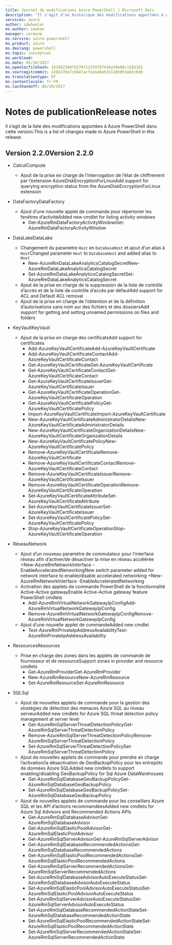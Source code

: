 ```yaml
---
title: Journal de modifications Azure PowerShell | Microsoft Docs
description: "Il s’agit d’un historique des modifications apportées à Azure PowerShell dans la dernière version."
services: azure
author: sdwheeler
ms.author: sewhee
manager: carmonm
ms.service: azure-powershell
ms.product: azure
ms.devlang: powershell
ms.topic: conceptual
ms.workload: 
ms.date: 05/18/2017
ms.openlocfilehash: 143d92384fd270711378f6741ba59e88c12833d1
ms.sourcegitcommit: 226527be7cb647acfe2ea9ab151185053ab3c6db
ms.translationtype: HT
ms.contentlocale: fr-FR
ms.lasthandoff: 06/29/2017
---
```

# <span data-ttu-id="59234-103">Notes de publication</span><span class="sxs-lookup"><span data-stu-id="59234-103">Release notes</span></span>
<a id="release-notes" class="xliff"></a>

<span data-ttu-id="59234-104">Il s’agit de la liste des modifications apportées à Azure PowerShell dans cette version.</span><span class="sxs-lookup"><span data-stu-id="59234-104">This is a list of changes made to Azure PowerShell in this release.</span></span>

## <span data-ttu-id="59234-105">Version 2.2.0</span><span class="sxs-lookup"><span data-stu-id="59234-105">Version 2.2.0</span></span>
<a id="version-220" class="xliff"></a>
* <span data-ttu-id="59234-106">Calcul</span><span class="sxs-lookup"><span data-stu-id="59234-106">Compute</span></span>
  - <span data-ttu-id="59234-107">Ajout de la prise en charge de l’interrogation de l’état de chiffrement par l’extension AzureDiskEncryptionForLinux</span><span class="sxs-lookup"><span data-stu-id="59234-107">Add support for querying encryption status from the AzureDiskEncryptionForLinux extension</span></span>
* <span data-ttu-id="59234-108">DataFactory</span><span class="sxs-lookup"><span data-stu-id="59234-108">DataFactory</span></span>
  - <span data-ttu-id="59234-109">Ajout d’une nouvelle applet de commande pour répertorier les fenêtres d’activité</span><span class="sxs-lookup"><span data-stu-id="59234-109">Added new cmdlet for listing activity windows</span></span>
    + <span data-ttu-id="59234-110">Get-AzureRmDataFactoryActivityWindow</span><span class="sxs-lookup"><span data-stu-id="59234-110">Get-AzureRmDataFactoryActivityWindow</span></span>
* <span data-ttu-id="59234-111">DataLake</span><span class="sxs-lookup"><span data-stu-id="59234-111">DataLake</span></span>
  - <span data-ttu-id="59234-112">Changement du paramètre `Host` en `DatabaseHost` et ajout d’un alias à `Host`</span><span class="sxs-lookup"><span data-stu-id="59234-112">Changed parameter `Host` to `DatabaseHost` and added alias to `Host`</span></span>
    + <span data-ttu-id="59234-113">New-AzureRmDataLakeAnalyticsCatalogSecret</span><span class="sxs-lookup"><span data-stu-id="59234-113">New-AzureRmDataLakeAnalyticsCatalogSecret</span></span>
    + <span data-ttu-id="59234-114">Set-AzureRmDataLakeAnalyticsCatalogSecret</span><span class="sxs-lookup"><span data-stu-id="59234-114">Set-AzureRmDataLakeAnalyticsCatalogSecret</span></span>
  - <span data-ttu-id="59234-115">Ajout de la prise en charge de la suppression de la liste de contrôle d’accès et de la liste de contrôle d’accès par défaut</span><span class="sxs-lookup"><span data-stu-id="59234-115">Add support for ACL and Default ACL removal</span></span>
  - <span data-ttu-id="59234-116">Ajout de la prise en charge de l’obtention et de la définition d’autorisations sans nom sur des fichiers et des dossiers</span><span class="sxs-lookup"><span data-stu-id="59234-116">Add support for getting and setting unnamed permissions on files and folders</span></span>
* <span data-ttu-id="59234-117">KeyVault</span><span class="sxs-lookup"><span data-stu-id="59234-117">KeyVault</span></span>
  - <span data-ttu-id="59234-118">Ajout de la prise en charge des certificats</span><span class="sxs-lookup"><span data-stu-id="59234-118">Add support for certificates</span></span>
    + <span data-ttu-id="59234-119">Add-AzureKeyVaultCertificate</span><span class="sxs-lookup"><span data-stu-id="59234-119">Add-AzureKeyVaultCertificate</span></span>
    + <span data-ttu-id="59234-120">Add-AzureKeyVaultCertificateContact</span><span class="sxs-lookup"><span data-stu-id="59234-120">Add-AzureKeyVaultCertificateContact</span></span>
    + <span data-ttu-id="59234-121">Get-AzureKeyVaultCertificate</span><span class="sxs-lookup"><span data-stu-id="59234-121">Get-AzureKeyVaultCertificate</span></span>
    + <span data-ttu-id="59234-122">Get-AzureKeyVaultCertificateContact</span><span class="sxs-lookup"><span data-stu-id="59234-122">Get-AzureKeyVaultCertificateContact</span></span>
    + <span data-ttu-id="59234-123">Get-AzureKeyVaultCertificateIssuer</span><span class="sxs-lookup"><span data-stu-id="59234-123">Get-AzureKeyVaultCertificateIssuer</span></span>
    + <span data-ttu-id="59234-124">Get-AzureKeyVaultCertificateOperation</span><span class="sxs-lookup"><span data-stu-id="59234-124">Get-AzureKeyVaultCertificateOperation</span></span>
    + <span data-ttu-id="59234-125">Get-AzureKeyVaultCertificatePolicy</span><span class="sxs-lookup"><span data-stu-id="59234-125">Get-AzureKeyVaultCertificatePolicy</span></span>
    + <span data-ttu-id="59234-126">Import-AzureKeyVaultCertificate</span><span class="sxs-lookup"><span data-stu-id="59234-126">Import-AzureKeyVaultCertificate</span></span>
    + <span data-ttu-id="59234-127">New-AzureKeyVaultCertificateAdministratorDetails</span><span class="sxs-lookup"><span data-stu-id="59234-127">New-AzureKeyVaultCertificateAdministratorDetails</span></span>
    + <span data-ttu-id="59234-128">New-AzureKeyVaultCertificateOrganizationDetails</span><span class="sxs-lookup"><span data-stu-id="59234-128">New-AzureKeyVaultCertificateOrganizationDetails</span></span>
    + <span data-ttu-id="59234-129">New-AzureKeyVaultCertificatePolicy</span><span class="sxs-lookup"><span data-stu-id="59234-129">New-AzureKeyVaultCertificatePolicy</span></span>
    + <span data-ttu-id="59234-130">Remove-AzureKeyVaultCertificate</span><span class="sxs-lookup"><span data-stu-id="59234-130">Remove-AzureKeyVaultCertificate</span></span>
    + <span data-ttu-id="59234-131">Remove-AzureKeyVaultCertificateContact</span><span class="sxs-lookup"><span data-stu-id="59234-131">Remove-AzureKeyVaultCertificateContact</span></span>
    + <span data-ttu-id="59234-132">Remove-AzureKeyVaultCertificateIssuer</span><span class="sxs-lookup"><span data-stu-id="59234-132">Remove-AzureKeyVaultCertificateIssuer</span></span>
    + <span data-ttu-id="59234-133">Remove-AzureKeyVaultCertificateOperation</span><span class="sxs-lookup"><span data-stu-id="59234-133">Remove-AzureKeyVaultCertificateOperation</span></span>
    + <span data-ttu-id="59234-134">Set-AzureKeyVaultCertificateAttribute</span><span class="sxs-lookup"><span data-stu-id="59234-134">Set-AzureKeyVaultCertificateAttribute</span></span>
    + <span data-ttu-id="59234-135">Set-AzureKeyVaultCertificateIssuer</span><span class="sxs-lookup"><span data-stu-id="59234-135">Set-AzureKeyVaultCertificateIssuer</span></span>
    + <span data-ttu-id="59234-136">Set-AzureKeyVaultCertificatePolicy</span><span class="sxs-lookup"><span data-stu-id="59234-136">Set-AzureKeyVaultCertificatePolicy</span></span>
    + <span data-ttu-id="59234-137">Stop-AzureKeyVaultCertificateOperation</span><span class="sxs-lookup"><span data-stu-id="59234-137">Stop-AzureKeyVaultCertificateOperation</span></span>
* <span data-ttu-id="59234-138">Réseau</span><span class="sxs-lookup"><span data-stu-id="59234-138">Network</span></span>

  - <span data-ttu-id="59234-139">Ajout d’un nouveau paramètre de commutateur pour l’interface réseau afin d’activer/de désactiver la mise en réseau accélérée +New-AzureRmNetworkInterface -EnableAcceleratedNetworking</span><span class="sxs-lookup"><span data-stu-id="59234-139">New switch parameter added for network interface to enable/disable accelerated networking +New-AzureRmNetworkInterface -EnableAcceleratedNetworking</span></span>
  - <span data-ttu-id="59234-140">Activation des applets de commande PowerShell de la fonctionnalité Active-Active gateway</span><span class="sxs-lookup"><span data-stu-id="59234-140">Enable Active-Active gateway feature PowerShell cmdlets</span></span>
    + <span data-ttu-id="59234-141">Add-AzureRmVirtualNetworkGatewayIpConfig</span><span class="sxs-lookup"><span data-stu-id="59234-141">Add-AzureRmVirtualNetworkGatewayIpConfig</span></span>
    + <span data-ttu-id="59234-142">Remove-AzureRmVirtualNetworkGatewayIpConfig</span><span class="sxs-lookup"><span data-stu-id="59234-142">Remove-AzureRmVirtualNetworkGatewayIpConfig</span></span>
  - <span data-ttu-id="59234-143">Ajout d’une nouvelle applet de commande</span><span class="sxs-lookup"><span data-stu-id="59234-143">Added new cmdlet</span></span>
    + <span data-ttu-id="59234-144">Test-AzureRmPrivateIpAddressAvailability</span><span class="sxs-lookup"><span data-stu-id="59234-144">Test-AzureRmPrivateIpAddressAvailability</span></span>
* <span data-ttu-id="59234-145">Ressources</span><span class="sxs-lookup"><span data-stu-id="59234-145">Resources</span></span>
  - <span data-ttu-id="59234-146">Prise en charge des zones dans les applets de commande de fournisseur et de ressource</span><span class="sxs-lookup"><span data-stu-id="59234-146">Support zones in provider and resource cmdlets</span></span>
    + <span data-ttu-id="59234-147">Get-AzureRmProvider</span><span class="sxs-lookup"><span data-stu-id="59234-147">Get-AzureRmProvider</span></span>
    + <span data-ttu-id="59234-148">New-AzureRmResource</span><span class="sxs-lookup"><span data-stu-id="59234-148">New-AzureRmResource</span></span>
    + <span data-ttu-id="59234-149">Set-AzureRmResource</span><span class="sxs-lookup"><span data-stu-id="59234-149">Set-AzureRmResource</span></span>
* <span data-ttu-id="59234-150">SQL</span><span class="sxs-lookup"><span data-stu-id="59234-150">Sql</span></span>
  - <span data-ttu-id="59234-151">Ajout de nouvelles applets de commande pour la gestion des stratégies de détection des menaces Azure SQL au niveau serveur</span><span class="sxs-lookup"><span data-stu-id="59234-151">Added new cmdlets for Azure SQL threat detection policy management at server level</span></span>
    + <span data-ttu-id="59234-152">Get-AzureRmSqlServerThreatDetectionPolicy</span><span class="sxs-lookup"><span data-stu-id="59234-152">Get-AzureRmSqlServerThreatDetectionPolicy</span></span>
    + <span data-ttu-id="59234-153">Remove-AzureRmSqlServerThreatDetectionPolicy</span><span class="sxs-lookup"><span data-stu-id="59234-153">Remove-AzureRmSqlServerThreatDetectionPolicy</span></span>
    + <span data-ttu-id="59234-154">Set-AzureRmSqlServerThreatDetectionPolicy</span><span class="sxs-lookup"><span data-stu-id="59234-154">Set-AzureRmSqlServerThreatDetectionPolicy</span></span>
  - <span data-ttu-id="59234-155">Ajout de nouvelles applets de commande pour prendre en charge l’activation/la désactivation de GeoBackupPolicy pour les entrepôts de données Azure SQL</span><span class="sxs-lookup"><span data-stu-id="59234-155">Added new cmdlets to support enabling/disabling GeoBackupPolicy for Sql Azure DataWarehouses</span></span>
    + <span data-ttu-id="59234-156">Get-AzureRmSqlDatabaseGeoBackupPolicy</span><span class="sxs-lookup"><span data-stu-id="59234-156">Get-AzureRmSqlDatabaseGeoBackupPolicy</span></span>
    + <span data-ttu-id="59234-157">Set-AzureRmSqlDatabaseGeoBackupPolicy</span><span class="sxs-lookup"><span data-stu-id="59234-157">Set-AzureRmSqlDatabaseGeoBackupPolicy</span></span>
  - <span data-ttu-id="59234-158">Ajout de nouvelles applets de commande pour les conseillers Azure SQL et les API d’actions recommandées</span><span class="sxs-lookup"><span data-stu-id="59234-158">Added new cmdlets for Azure Sql Advisors and Recommended Actions APIs</span></span>
    + <span data-ttu-id="59234-159">Get-AzureRmSqlDatabaseAdvisor</span><span class="sxs-lookup"><span data-stu-id="59234-159">Get-AzureRmSqlDatabaseAdvisor</span></span>
    + <span data-ttu-id="59234-160">Get-AzureRmSqlElasticPoolAdvisor</span><span class="sxs-lookup"><span data-stu-id="59234-160">Get-AzureRmSqlElasticPoolAdvisor</span></span>
    + <span data-ttu-id="59234-161">Get-AzureRmSqlServerAdvisor</span><span class="sxs-lookup"><span data-stu-id="59234-161">Get-AzureRmSqlServerAdvisor</span></span>
    + <span data-ttu-id="59234-162">Get-AzureRmSqlDatabaseRecommendedActions</span><span class="sxs-lookup"><span data-stu-id="59234-162">Get-AzureRmSqlDatabaseRecommendedActions</span></span>
    + <span data-ttu-id="59234-163">Get-AzureRmSqlElasticPoolRecommendedActions</span><span class="sxs-lookup"><span data-stu-id="59234-163">Get-AzureRmSqlElasticPoolRecommendedActions</span></span>
    + <span data-ttu-id="59234-164">Get-AzureRmSqlServerRecommendedActions</span><span class="sxs-lookup"><span data-stu-id="59234-164">Get-AzureRmSqlServerRecommendedActions</span></span>
    + <span data-ttu-id="59234-165">Set-AzureRmSqlDatabaseAdvisorAutoExecuteStatus</span><span class="sxs-lookup"><span data-stu-id="59234-165">Set-AzureRmSqlDatabaseAdvisorAutoExecuteStatus</span></span>
    + <span data-ttu-id="59234-166">Set-AzureRmSqlElasticPoolAdvisorAutoExecuteStatus</span><span class="sxs-lookup"><span data-stu-id="59234-166">Set-AzureRmSqlElasticPoolAdvisorAutoExecuteStatus</span></span>
    + <span data-ttu-id="59234-167">Set-AzureRmSqlServerAdvisorAutoExecuteStatus</span><span class="sxs-lookup"><span data-stu-id="59234-167">Set-AzureRmSqlServerAdvisorAutoExecuteStatus</span></span>
    + <span data-ttu-id="59234-168">Set-AzureRmSqlDatabaseRecommendedActionState</span><span class="sxs-lookup"><span data-stu-id="59234-168">Set-AzureRmSqlDatabaseRecommendedActionState</span></span>
    + <span data-ttu-id="59234-169">Set-AzureRmSqlElasticPoolRecommendedActionState</span><span class="sxs-lookup"><span data-stu-id="59234-169">Set-AzureRmSqlElasticPoolRecommendedActionState</span></span>
    + <span data-ttu-id="59234-170">Set-AzureRmSqlServerRecommendedActionState</span><span class="sxs-lookup"><span data-stu-id="59234-170">Set-AzureRmSqlServerRecommendedActionState</span></span>
